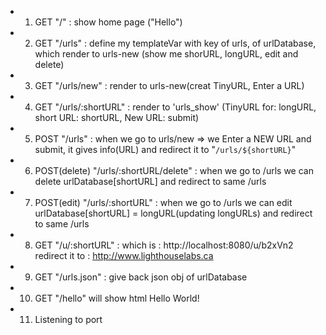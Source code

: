 
- 1. GET "/" : show home page ("Hello")
- 2. GET "/urls" : define my templateVar with key of urls, of urlDatabase, which render to urls-new (show me shorURL, longURL, edit and delete)
- 3. GET "/urls/new" : render to urls-new(creat TinyURL, Enter a URL)
- 4. GET "/urls/:shortURL" : render to 'urls_show' (TinyURL for: longURL, short URL: shortURL, New URL: submit)

- 5. POST "/urls" : when we go to urls/new => we Enter a NEW URL and submit, it gives info(URL) and redirect it to "`/urls/${shortURL}`"

- 6. POST(delete) "/urls/:shortURL/delete" :
when we go to /urls we can delete urlDatabase[shortURL] and redirect to same /urls

- 7. POST(edit) "/urls/:shortURL" : when we go to /urls we can edit urlDatabase[shortURL] = longURL(updating longURLs) and redirect to same /urls

- 8. GET "/u/:shortURL" : which is : http://localhost:8080/u/b2xVn2 redirect it to : http://www.lighthouselabs.ca

- 9. GET "/urls.json" : give back json obj of urlDatabase

- 10. GET "/hello" will show html Hello World!

- 11. Listening to port
